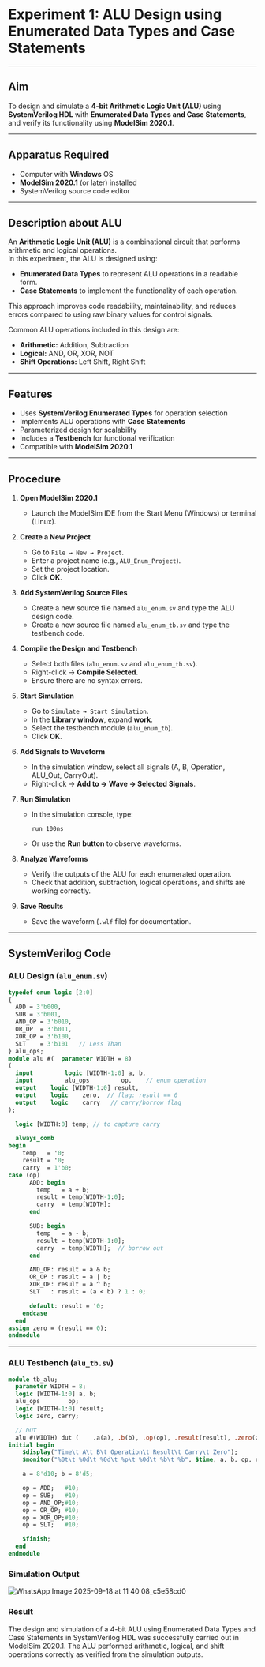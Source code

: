 # Experiment 1: ALU Design using Enumerated Data Types and Case Statements

---

## Aim  
To design and simulate a **4-bit Arithmetic Logic Unit (ALU)** using **SystemVerilog HDL** with **Enumerated Data Types and Case Statements**, and verify its functionality using **ModelSim 2020.1**.

---

## Apparatus Required  
- Computer with **Windows** OS  
- **ModelSim 2020.1** (or later) installed  
- SystemVerilog source code editor  

---

## Description about ALU  
An **Arithmetic Logic Unit (ALU)** is a combinational circuit that performs arithmetic and logical operations.  
In this experiment, the ALU is designed using:  
- **Enumerated Data Types** to represent ALU operations in a readable form.  
- **Case Statements** to implement the functionality of each operation.  

This approach improves code readability, maintainability, and reduces errors compared to using raw binary values for control signals.  

Common ALU operations included in this design are:  
- **Arithmetic:** Addition, Subtraction  
- **Logical:** AND, OR, XOR, NOT  
- **Shift Operations:** Left Shift, Right Shift  

---

## Features
- Uses **SystemVerilog Enumerated Types** for operation selection  
- Implements ALU operations with **Case Statements**  
- Parameterized design for scalability  
- Includes a **Testbench** for functional verification  
- Compatible with **ModelSim 2020.1**  

---

## Procedure  

1. **Open ModelSim 2020.1**  
   - Launch the ModelSim IDE from the Start Menu (Windows) or terminal (Linux).  

2. **Create a New Project**  
   - Go to `File → New → Project`.  
   - Enter a project name (e.g., `ALU_Enum_Project`).  
   - Set the project location.  
   - Click **OK**.  

3. **Add SystemVerilog Source Files**  
   - Create a new source file named `alu_enum.sv` and type the ALU design code.  
   - Create a new source file named `alu_enum_tb.sv` and type the testbench code.  

4. **Compile the Design and Testbench**  
   - Select both files (`alu_enum.sv` and `alu_enum_tb.sv`).  
   - Right-click → **Compile Selected**.  
   - Ensure there are no syntax errors.  

5. **Start Simulation**  
   - Go to `Simulate → Start Simulation`.  
   - In the **Library window**, expand **work**.  
   - Select the testbench module (`alu_enum_tb`).  
   - Click **OK**.  

6. **Add Signals to Waveform**  
   - In the simulation window, select all signals (A, B, Operation, ALU_Out, CarryOut).  
   - Right-click → **Add to → Wave → Selected Signals**.  

7. **Run Simulation**  
   - In the simulation console, type:  
     ```
     run 100ns
     ```  
   - Or use the **Run button** to observe waveforms.  

8. **Analyze Waveforms**  
   - Verify the outputs of the ALU for each enumerated operation.  
   - Check that addition, subtraction, logical operations, and shifts are working correctly.  

9. **Save Results**  
   - Save the waveform (`.wlf` file) for documentation.  

---

## SystemVerilog Code  

### ALU Design (`alu_enum.sv`)
```systemverilog
typedef enum logic [2:0] 
{
  ADD = 3'b000,
  SUB = 3'b001,
  AND_OP = 3'b010,
  OR_OP  = 3'b011,
  XOR_OP = 3'b100,
  SLT    = 3'b101   // Less Than
} alu_ops;
module alu #(  parameter WIDTH = 8)
(
  input  		logic [WIDTH-1:0] a, b,
  input  		alu_ops         op,    // enum operation
  output 	logic [WIDTH-1:0] result,
  output 	logic    zero,  // flag: result == 0
  output 	logic    carry   // carry/borrow flag
);

  logic [WIDTH:0] temp; // to capture carry

  always_comb 
begin
    temp   = '0;
    result = '0;
    carry  = 1'b0;
case (op)
      ADD: begin
        temp   = a + b;
        result = temp[WIDTH-1:0];
        carry  = temp[WIDTH];
      end

      SUB: begin
        temp   = a - b;
        result = temp[WIDTH-1:0];
        carry  = temp[WIDTH];  // borrow out
      end

      AND_OP: result = a & b;
      OR_OP : result = a | b;
      XOR_OP: result = a ^ b;
      SLT   : result = (a < b) ? 1 : 0;

      default: result = '0;
    endcase
  end
assign zero = (result == 0);
endmodule
```
---

### ALU Testbench (`alu_tb.sv`)
```systemverilog
module tb_alu;
  parameter WIDTH = 8;
  logic [WIDTH-1:0] a, b;
  alu_ops        op;
  logic [WIDTH-1:0] result;
  logic zero, carry;

  // DUT
  alu #(WIDTH) dut (    .a(a), .b(b), .op(op), .result(result), .zero(zero), .carry(carry)  );
initial begin
    $display("Time\t A\t B\t Operation\t Result\t Carry\t Zero");
    $monitor("%0t\t %0d\t %0d\t %p\t %0d\t %b\t %b", $time, a, b, op, result, carry, zero);

    a = 8'd10; b = 8'd5;

    op = ADD;   #10;
    op = SUB;   #10;
    op = AND_OP;#10;
    op = OR_OP; #10;
    op = XOR_OP;#10;
    op = SLT;   #10;

    $finish;
  end
endmodule

```
### Simulation Output
![WhatsApp Image 2025-09-18 at 11 40 08_c5e58cd0](https://github.com/user-attachments/assets/b802f1da-02fb-4a3d-a86a-7fa28619b7a9)



### Result

The design and simulation of a 4-bit ALU using Enumerated Data Types and Case Statements in SystemVerilog HDL was successfully carried out in ModelSim 2020.1.
The ALU performed arithmetic, logical, and shift operations correctly as verified from the simulation outputs.

